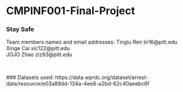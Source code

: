 # CMPINF001-Final-Project
### Stay Safe
<p>Team members names and email addresses:
Tinglu Ren tir16@pitt.edu<br>
Xinge Cai xic122@pitt.edu<br>
JOJO Zhao ziz93@pitt.edu</p><br>

<p> ### Datasets used: 
https://data.wprdc.org/dataset/arrest-data/resource/e03a89dd-134a-4ee8-a2bd-62c40aeebc6f</p><br>
